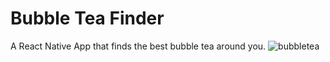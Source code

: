 # Bubble Tea Finder
A React Native App that finds the best bubble tea around you.
![bubbletea](https://user-images.githubusercontent.com/34315878/145678014-df28355f-08af-4980-bb85-2ba9f08c8de1.png)
